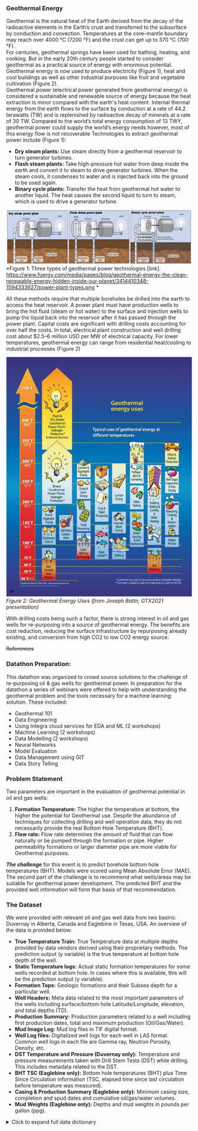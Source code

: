 ### Geothermal Energy
Geothermal is the natural heat of the Earth derived from the decay of the radioactive elements in the Earth’s crust and transferred to the subsurface by conduction and convection. Temperatures at the core–mantle boundary may reach over 4000 °C (7200 °F) and the crust can get up to 370 °C (700 °F).  
For centuries, geothermal springs have been used for bathing, heating, and cooking. But in the early 20th century people started to consider geothermal as a practical source of energy with enormous potential. Geothermal energy is now used to produce electricity (Figure 1), heat and cool buildings as well as other industrial purposes like fruit and vegetable cultivation (Figure 2).  
Geothermal power (electrical power generated from geothermal energy) is considered a sustainable and renewable source of energy because the heat extraction is minor compared with the earth's heat content. Internal thermal energy from the earth flows to the surface by conduction at a rate of 44.2 terawatts (TW) and is replenished by radioactive decay of minerals at a rate of 30 TW. Compared to the world’s total energy consumption of 13 TWY, geothermal power could supply the world’s energy needs however, most of this energy flow is not recoverable 
Technologies to extract geothermal power include (Figure 1): 
  * **Dry steam plants:** Use steam directly from a geothermal reservoir to turn generator turbines. 
  * **Flash steam plants:** Take high-pressure hot water from deep inside the earth and convert it to steam to drive generator turbines. When the steam cools, it condenses to water and is injected back into the ground to be used again. 
  * **Binary cycle plants:** Transfer the heat from geothermal hot water to another liquid. The heat causes the second liquid to turn to steam, which is used to drive a generator turbine. 

![image info](images/power-plant-types.png)  
*Figure 1:  Three types of geothermal power technologies [link]: https://www.fuergy.com/media/pages/blog/geothermal-energy-the-clean-renewable-energy-hidden-inside-our-planet/3414410348-1594333627/power-plant-types.png *

All these methods require that multiple boreholes be drilled into the earth to access the heat reservoir. A power plant must have production wells to bring the hot fluid (steam or hot water) to the surface and injection wells to pump the liquid back into the reservoir after it has passed through the power plant. Capital costs are significant with drilling costs accounting for over half the costs. In total, electrical plant construction and well drilling cost about $2.5–6 million USD per MW of electrical capacity. For lower temperatures, geothermal energy can range from residential heat/cooling to industrial processes (Figure 2) 

![image info](images/Geothermal_energy_uses.jpg)  
*Figure 2:  Geothermal Energy Uses (from Joseph Battir, GTX2021 presentation)*

With drilling costs being such a factor, there is strong interest in oil and gas wells for re-purposing into a source of geothermal energy. The benefits are cost reduction, reducing the surface infrastructure by repurposing already existing, and conversion from high CO2 to low CO2 energy source. 

~~References~~

### Datathon Preparation: 
This datathon was organized to crowd source solutions to the challenge of re-purposing oil & gas wells for geothermal power. In preparation for the datathon a series of webinars were offered to help with understanding the geothermal problem and the tools necessary for a machine learning solution. These included: 
  * Geothermal 101 
  * Data Engineering 
  * Using Integra cloud services for EDA and ML (2 workshops) 
  * Machine Learning (2 workshops) 
  * Data Modelling (2 workshops) 
  * Neural Networks 
  * Model Evaluation 
  * Data Management using GIT 
  * Data Story Telling 

### Problem Statement  
Two parameters are important in the evaluation of geothermal potential in oil and gas wells:   
  1. **Formation Temperature:** The higher the temperature at bottom, the higher the potential for Geothermal use. Despite the abundance of techniques for collecting drilling and well operation data, they do not necessarily provide the real Bottom Hole Temperature (BHT).  
  2. **Flow rate:** Flow rate determines the amount of fluid that can flow naturally or be pumped through the formation or pipe. Higher permeability formations or larger diameter pipe are more viable for Geothermal purposes.  

**_The challenge_** for this event is to predict borehole bottom hole temperatures (BHT). Models were scored using Mean Absolute Error (MAE). The second part of the challenge is to recommend what wells/areas may be suitable for geothermal power development. The predicted BHT and the provided well information will form that basis of that recommendation.  

### The Dataset 
We were provided with relevant oil and gas well data from two basins:  Duvernay in Alberta, Canada and Eaglebine in Texas, USA. An overview of the data is provided below: 
  * **True Temperature Train:** True Temperature data at multiple depths provided by data vendors derived using their proprietary methods. The prediction output (y variable) is the true temperature at bottom hole depth of the well. 
  * **Static Temperature logs:** Actual static formation temperatures for some wells recorded at bottom hole. In cases where this is available, this will be the prediction output (y variable). 
  * **Formation Tops:** Geologic formations and their Subsea depth for a particular well.  
  * **Well Headers:** Meta data related to the most important parameters of the wells including surface/bottom hole Latitude/Longitude, elevation, and total depths (TD). 
  * **Production Summary:** Production parameters related to a well including first production dates, total and maximum production (Oil/Gas/Water). 
  * **Mud Image Log:** Mud log files in TIF digital format. 
  * **Well Log files:** Digitalized well logs for each well in LAS format. Common well logs in each file are Gamma ray, Neutron Porosity, Density, etc.  
  * **DST Temperature and Pressure (Duvernay only):** Temperature and pressure measurements taken with Drill Stem Tests (DST) while drilling. This includes metadata related to the DST.  
  * **BHT TSC (Eaglebine only):** Bottom hole temperatures (BHT) plus Time Since Circulation information (TSC, elapsed time since last circulation before temperature was measured). 
  * **Casing & Production Summary (Eaglebine only):** Minimum casing size, completion and spud dates and cumulative oil/gas/water volumes. 
  * **Mud Weights (Eaglebine only):** Depths and mud weights in pounds per gallon (ppg). 

<details>
  <summary>Click to expand full data dictionary</summary>

Number | Basin | File name | Field name | Definition / Description
---- | ---- | ---- | ---- | ----
1 | Duverney | Duvernay DST Pressures SPE May 2 2021 | Well ID | Unique ID of well
2 | Duverney | Duvernay DST Pressures SPE May 2 2021 | KB Elev (m) | Kelly Bushing elevation above reference datum (ground or mean sea level)
3 | Duverney | Duvernay DST Pressures SPE May 2 2021 | DST Number | Drill stem testing (DST) sequence number per formation
4 | Duverney | Duvernay DST Pressures SPE May 2 2021 | Formation DSTd | Formation DST was performed in
5 | Duverney | Duvernay DST Pressures SPE May 2 2021 | DST Start Depth (TVD) (m) | Top depth of DST section (TVD)
6 | Duverney | Duvernay DST Pressures SPE May 2 2021 | DST End Depth (TVD) (m) | Bottom depth of DST section (TVD)
7 | Duverney | Duvernay DST Pressures SPE May 2 2021 | DST Start Depth (MD) (m) | Top depth of DST section (measured depth)
8 | Duverney | Duvernay DST Pressures SPE May 2 2021 | DST End Depth (MD) (m) | Bottom depth of DST section (measured depth)
9 | Duverney | Duvernay DST Pressures SPE May 2 2021 | DST Test Date | Date DST test performed
10 | Duverney | Duvernay DST Pressures SPE May 2 2021 | Test Type | Type of DST test performed (DST, WLT, LRT)
11 | Duverney | Duvernay DST Pressures SPE May 2 2021 | DST Misrun | DST failure (Y or N)
12 | Duverney | Duvernay DST Pressures SPE May 2 2021 | Misrun Problem Type | DST failure type
13 | Duverney | Duvernay DST Pressures SPE May 2 2021 | 1st Valve Open Time | Time in minutes valve is opened on first test
14 | Duverney | Duvernay DST Pressures SPE May 2 2021 | 2nd Valve Open Time | Time in minutes valve is opened on second test
15 | Duverney | Duvernay DST Pressures SPE May 2 2021 | 3rd Valve Open Time | Time in minutes valve is opened on third test
16 | Duverney | Duvernay DST Pressures SPE May 2 2021 | 1st Shut-in Time | Time in minutes valve is shut in on first test
17 | Duverney | Duvernay DST Pressures SPE May 2 2021 | 2nd Shut-in Time | Time in minutes valve is shut in on second test
18 | Duverney | Duvernay DST Pressures SPE May 2 2021 | 3rd Shut-in Time | Time in minutes valve is shut in on third test
19 | Duverney | Duvernay DST Pressures SPE May 2 2021 | Pressure Recorder Depth (m) | Depth of pressure sensor relative to datum
20 | Duverney | Duvernay DST Pressures SPE May 2 2021 | DST Bottom Hole Temp. (degC) | Bottom hole temperature recorded on DST tool
21 | Duverney | Duvernay DST Pressures SPE May 2 2021 | Initial Hydrostatic Pressure (kPa) | Initial Hydrostatic Pressure at start of DST
22 | Duverney | Duvernay DST Pressures SPE May 2 2021 | Final Hydrostatic Pressure (kPa) | Initial Hydrostatic Pressure at end of DST
23 | Duverney | Duvernay DST Pressures SPE May 2 2021 | 1st Flow Pressure (kPa) | Flowing pressure on first valve open test
24 | Duverney | Duvernay DST Pressures SPE May 2 2021 | 2nd Flow Pressure (kPa) | Flowing pressure on second valve open test
25 | Duverney | Duvernay DST Pressures SPE May 2 2021 | 3rd Flow Pressure (kPa) | Flowing pressure on third valve open test
26 | Duverney | Duvernay DST Pressures SPE May 2 2021 | 1st Shut-in Pressure (kPa) | Shut in pressure on first shut in test
27 | Duverney | Duvernay DST Pressures SPE May 2 2021 | 1st Shut-in Initial Slope | Shut in pressure on second valve shut in test
28 | Duverney | Duvernay DST Pressures SPE May 2 2021 | 1st Shut-in Final Slope | Shut in pressure on third valve shut in test
29 | Duverney | Duvernay DST Pressures SPE May 2 2021 | 1st Shut-in Extrapolated Press (kPa) | Extrapolated pressure from measurements in first shut in test
30 | Duverney | Duvernay DST Pressures SPE May 2 2021 | 2nd Shut-in Pressure (kPa) | Shut in pressure on second valve shut in test
31 | Duverney | Duvernay DST Pressures SPE May 2 2021 | 2nd Shut-in Initial Slope | Initial recorded pressure slope of second shut in test
32 | Duverney | Duvernay DST Pressures SPE May 2 2021 | 2nd Shut-in Final Slope | Final recorded pressure slope of second shut in test
33 | Duverney | Duvernay DST Pressures SPE May 2 2021 | 2nd Shut-in Extrapolated Press (kPa) | Extrapolated pressure from measurements in second shut in test
34 | Duverney | Duvernay DST Pressures SPE May 2 2021 | 3rd Shut-in Pressure (kPa) | Shut in pressure on third valve shut in test
35 | Duverney | Duvernay DST Pressures SPE May 2 2021 | 3rd Shut-in Initial Slope | Initial recorded pressure slope of third shut in test
36 | Duverney | Duvernay DST Pressures SPE May 2 2021 | 3rd Shut-in Final Slope | Final recorded pressure slope of third shut in test
37 | Duverney | Duvernay DST Pressures SPE May 2 2021 | 3rd Shut-in Extrapolated Press (kPa) | Extrapolated pressure from measurements in third shut in test
38 | Duverney | Duvernay DST Pressures SPE May 2 2021 | Maximum Shut-in Pressure (kPa) | Maximum recorded pressure from DST shut in tests
42 | Duverney | Duvernay DST BHT for SPE April 20 2021 | Well ID | Unique ID of well
43 | Duverney | Duvernay DST BHT for SPE April 20 2021 | DST Start Depth (MD) (m) | Top depth of DST section (measured depth)
44 | Duverney | Duvernay DST BHT for SPE April 20 2021 | DST End Depth (MD) (m) | Bottom depth of DST section (measured depth)
45 | Duverney | Duvernay DST BHT for SPE April 20 2021 | DST Bottom Hole Temp. (degC) | Bottom hole temperature recorded on DST tool
46 | Duverney | Duvernay DST BHT for SPE April 20 2021 | DST Test Date | Date DST test performed
47 | Duverney | Duvernay DST BHT for SPE April 20 2021 | Test Type | Type of DST test performed (DST, WLT, LRT)
48 | Duverney | Duvernay DST BHT for SPE April 20 2021 | DST Misrun | DST failure (Y or N)
49 | Duverney | Duvernay DST BHT for SPE April 20 2021 | DST Number | DST sequence number per formation
50 | Duverney | Duvernay DST BHT for SPE April 20 2021 | Formation DSTd | Formation DST was performed in
51 | Duverney | Duvernay DST BHT for SPE April 20 2021 | elevation M above sea level | Elevation measurement above mean sea level
52 | Duverney | Duvernay DST BHT for SPE April 20 2021 | UWI | Unique well Identifier
53 | Duverney | Duvernay formation tops SPE April 20 2021 | UWI | Unique well Identifier
54 | Duverney | Duvernay formation tops SPE April 20 2021 | Bottom Hole Location X_m_NAD27_Zone 11N (120 W to 114 W) | X coordinates
55 | Duverney | Duvernay formation tops SPE April 20 2021 | Bottom Hole Location Y_m_NAD27_Zone 11N (120 W to 114 W) | Y coordinates
56 | Duverney | Duvernay formation tops SPE April 20 2021 | Elevation(m above sea level) | Elevation measurement above mean sea level
57 | Duverney | Duvernay formation tops SPE April 20 2021 | 01_Battle (Surbiton)[SSTVD] (m) | Top depth of named Formation per well, measured vertically from sea level
58 | Duverney | Duvernay formation tops SPE April 20 2021 | 02_Lea_Park (Surbiton)[SSTVD] (m) | Top depth of named Formation per well, measured vertically from sea level
59 | Duverney | Duvernay formation tops SPE April 20 2021 | 03_1st_White_Speckled_Shale (Surbiton)[SSTVD] (m) | Top depth of named Formation per well, measured vertically from sea level
60 | Duverney | Duvernay formation tops SPE April 20 2021 | 04_2nd_White_Speckled_Shale (Surbiton)[SSTVD] (m) | Top depth of named Formation per well, measured vertically from sea level
61 | Duverney | Duvernay formation tops SPE April 20 2021 | 05_Fish_scales (Surbiton)[SSTVD] (m) | Top depth of named Formation per well, measured vertically from sea level
62 | Duverney | Duvernay formation tops SPE April 20 2021 | 06_Mannville_Top (Surbiton)[SSTVD] (m) | Top depth of named Formation per well, measured vertically from sea level
63 | Duverney | Duvernay formation tops SPE April 20 2021 | 07_Ostracod_Beds (Surbiton)[SSTVD] (m) | Top depth of named Formation per well, measured vertically from sea level
64 | Duverney | Duvernay formation tops SPE April 20 2021 | 08_Jurassic_Top (Surbiton)[SSTVD] (m) | Top depth of named Formation per well, measured vertically from sea level
65 | Duverney | Duvernay formation tops SPE April 20 2021 | 09_Montney_Top (Surbiton)[SSTVD] (m) | Top depth of named Formation per well, measured vertically from sea level
66 | Duverney | Duvernay formation tops SPE April 20 2021 | 10_Permian_Top (Surbiton)[SSTVD] (m) | Top depth of named Formation per well, measured vertically from sea level
67 | Duverney | Duvernay formation tops SPE April 20 2021 | 11_Wabamun (Surbiton)[SSTVD] (m) | Top depth of named Formation per well, measured vertically from sea level
68 | Duverney | Duvernay formation tops SPE April 20 2021 | 12_Winterburn (Surbiton)[SSTVD] (m) | Top depth of named Formation per well, measured vertically from sea level
69 | Duverney | Duvernay formation tops SPE April 20 2021 | 13_Woodbend (Surbiton)[SSTVD] (m) | Top depth of named Formation per well, measured vertically from sea level
70 | Duverney | Duvernay formation tops SPE April 20 2021 | 14_Duvernay_Top (Surbiton)[SSTVD] (m) | Top depth of named Formation per well, measured vertically from sea level
71 | Duverney | Duvernay formation tops SPE April 20 2021 | 15_Beaverhill (Surbiton)[SSTVD] (m) | Top depth of named Formation per well, measured vertically from sea level
72 | Duverney | Duvernay formation tops SPE April 20 2021 | 16_Elk_Point (Surbiton)[SSTVD] (m) | Top depth of named Formation per well, measured vertically from sea level
73 | Duverney | Duvernay formation tops SPE April 20 2021 | 17_Precambrian Basement (Surbiton)[SSTVD] (m) | Top depth of named Formation per well, measured vertically from sea level
74 | Duverney | Duvernay well headers SPE April 21 2021  | UWI  | Unique well Identifier
75 | Duverney | Duvernay well headers SPE April 21 2021  | Elevation Meters | Elevation measurement above mean sea level
76 | Duverney | Duvernay well headers SPE April 21 2021  | ElevationDatum | Elevation measurement point (Kelly Bushing)
77 | Duverney | Duvernay well headers SPE April 21 2021  | TD meters  | Total Depth of the well measured along the borehole in meters
78 | Duverney | Duvernay well headers SPE April 21 2021  | SurfaceLatitude_NAD83 | Latitude of well at surface, North American Datum of 1983
79 | Duverney | Duvernay well headers SPE April 21 2021  | SurfaceLongitude_NAD83 | Longitude of well at surface, North American Datum of 1983
80 | Duverney | Duvernay well headers SPE April 21 2021  | BottomLatitude_NAD83 | Latitude of well at bottom, North American Datum of 1983
81 | Duverney | Duvernay well headers SPE April 21 2021  | BottomLongitude_NAD83 | Longitude of well at bottom, North American Datum of 1983
82 | Duverney | Duvernay well headers SPE April 21 2021  | SurfaceLatitude_NAD27 | Latitude of well at surface, North American Datum of 1927 
83 | Duverney | Duvernay well headers SPE April 21 2021  | SurfaceLongitude_NAD27 | Longitude of well at surface, North American Datum of 1927 
84 | Duverney | Duvernay well headers SPE April 21 2021  | BottomLatitude_NAD27 | Latitude of well at bottom, North American Datum of 1927 
85 | Duverney | Duvernay well headers SPE April 21 2021  | BottomLongitude_NAD27 | Longitude of well at bottom, North American Datum of 1927 
86 | Duverney | SPE Duvernay production summary April 20 2021 | API    | Unique API number (US wells)
87 | Duverney | SPE Duvernay production summary April 20 2021 | Measured Depth (ft)    | Overall depth of a well - length of the well bore
88 | Duverney | SPE Duvernay production summary April 20 2021 | Total Vertical Depth (ft)    | Vertical distance from the bottom of the well to surface
89 | Duverney | SPE Duvernay production summary April 20 2021 | Spud Date    | The date when drilling began for the well
90 | Duverney | SPE Duvernay production summary April 20 2021 | Completion Date    | The date when well was completed
91 | Duverney | SPE Duvernay production summary April 20 2021 | First Production Month    | Month when the first production from the well was reported
92 | Duverney | SPE Duvernay production summary April 20 2021 | Elevation    | Elevation measured above a certain datum (ground or mean sea level)
93 | Duverney | SPE Duvernay production summary April 20 2021 | Oil Total Cum (bbl)    | Cumulative Oil Production at the time of reporting this data
94 | Duverney | SPE Duvernay production summary April 20 2021 | Gas Total Cum (mcf)    | Cumulative Gas Production at the time of reporting this data
95 | Duverney | SPE Duvernay production summary April 20 2021 | Water Total Cum (bbl)    | Cumulative Water Production at the time of reporting this data
96 | Duverney | SPE Duvernay production summary April 20 2021 | GOR Total Average    | Gas Oil Ratio
97 | Duverney | SPE Duvernay production summary April 20 2021 | Plug Date    | If the well reached the abondanment limit then when was it plugged
98 | Duverney | SPE Duvernay production summary April 20 2021 | First Production Date    | Date when the first production from the well was reported
99 | Duverney | SPE Duvernay production summary April 20 2021 | Elevation Drill Floor (ft)    | Elevation of drill floor above mean sea level
100 | Duverney | SPE Duvernay production summary April 20 2021 | Elevation Ground (ft)    | Elevation of ground level above mean sea level
101 | Duverney | SPE Duvernay production summary April 20 2021 | Elevation Kelly Bushing (ft)    | Elevation of kelly bushing above mean sea level
102 | Duverney | SPE Duvernay production summary April 20 2021 | Last Production Month    | The last production month reported
103 | Duverney | SPE Duvernay production summary April 20 2021 | Gas Maximum (mcf)    | Maximum amount of gas production at one time
104 | Duverney | SPE Duvernay production summary April 20 2021 | Gas Maximum Date    | Date the maximum gas production was recorded
105 | Duverney | SPE Duvernay production summary April 20 2021 | Oil Maximum (bbl)    | Maximum amount of oil production at one time
106 | Duverney | SPE Duvernay production summary April 20 2021 | Oil Maximum Date    | Date the maximum oil production was recorded
107 | Duverney | SPE Duvernay production summary April 20 2021 | Water Maximum (bbl)    | Maximum amount of water production at one time
108 | Duverney | SPE Duvernay production summary April 20 2021 | Water Maximum Date    | Date the maximum water production was recorded
109 | Duverney | SPE Duvernay production summary April 20 2021 | Yield Total Average    | Oil and Gas production versus total production
110 | Eaglebine | Eaglebine BHT TSC data for SPE April 21 2020 | UWI | Unique well Identifier
111 | Eaglebine | Eaglebine BHT TSC data for SPE April 21 2020 | SurfLat | Latitude coordinate of well at surface
112 | Eaglebine | Eaglebine BHT TSC data for SPE April 21 2020 | SurfLong | Longitude coordinate of well at surface
113 | Eaglebine | Eaglebine BHT TSC data for SPE April 21 2020 | TD (ft) | Total Depth of the well measured along the borehole in feet
114 | Eaglebine | Eaglebine BHT TSC data for SPE April 21 2020 | GL(ft) | Ground Level (from mean sea level)
115 | Eaglebine | Eaglebine BHT TSC data for SPE April 21 2020 | BHT_below sea level (ft) | Bottom Hole Temperature in the wellbore measured from sea level depth
116 | Eaglebine | Eaglebine BHT TSC data for SPE April 21 2020 | BHT_ subsurface (ft) | Bottom Hole Temperature in the wellbore measured from ground level depth
117 | Eaglebine | Eaglebine BHT TSC data for SPE April 21 2020 | BHTorMRT (maximum recorded temperature) oF | Bottom hole temperature or Maximum recorded Temperature
118 | Eaglebine | Eaglebine BHT TSC data for SPE April 21 2020 | TSC or ORT (time since circulation or original recorded time in hours) | Time since circulation
119 | Eaglebine | EagleBine Casing production summary for SPE April21 2020 | UWI | Unique well Identifier
120 | Eaglebine | EagleBine Casing production summary for SPE April21 2020 | MinCasingSize\ | The minimum casing size for a well
121 | Eaglebine | EagleBine Casing production summary for SPE April21 2020 | spuddate | The date when drilling begins for a well
122 | Eaglebine | EagleBine Casing production summary for SPE April21 2020 | completiondate | The date when well was completed
123 | Eaglebine | EagleBine Casing production summary for SPE April21 2020 | cumoil | Cumulative Oil Production at the time of reporting this data
124 | Eaglebine | EagleBine Casing production summary for SPE April21 2020 | cumgas | Cumulative Gas Production at the time of reporting this data
125 | Eaglebine | EagleBine Casing production summary for SPE April21 2020 | cumwater | Cumulative Water Production at the time of reporting this data
129 | Eaglebine | Eaglebine formation tops SPE April 20 2021 | UWI | Unique well Identifier
130 | Eaglebine | Eaglebine formation tops SPE April 20 2021 | Bottom_Hole_Location_X | X coordinates at bottom of wellbore
131 | Eaglebine | Eaglebine formation tops SPE April 20 2021 | Bottom_Hole_Location_Y | Y coordinates at bottom of wellbore
132 | Eaglebine | Eaglebine formation tops SPE April 20 2021 | Elevation(f) | Elevation measured above a certain datum (ground or mean sea level)
133 | Eaglebine | Eaglebine formation tops SPE April 20 2021 | Elevation_Reference | Elevation measurement point (Kelly Bushing)
134 | Eaglebine | Eaglebine formation tops SPE April 20 2021 | Latitude | Latitude coordinate
135 | Eaglebine | Eaglebine formation tops SPE April 20 2021 | Longitude | Longitude coordinate
136 | Eaglebine | Eaglebine formation tops SPE April 20 2021 | Total_Depth(f) | Total Depth of the well measured along the borehole in feet
137 | Eaglebine | Eaglebine formation tops SPE April 20 2021 | X(f) | X coordinates
138 | Eaglebine | Eaglebine formation tops SPE April 20 2021 | Y(f) | Y coordinates 
139 | Eaglebine | Eaglebine formation tops SPE April 20 2021 | 01_Wilcox_MD_ft | Top depth of named Formation per well, measured along the wellbore in feet
140 | Eaglebine | Eaglebine formation tops SPE April 20 2021 | 02_Midway_MD_ft | Top depth of named Formation per well, measured along the wellbore in feet
141 | Eaglebine | Eaglebine formation tops SPE April 20 2021 | 03_Navarro_MD_ft | Top depth of named Formation per well, measured along the wellbore in feet
142 | Eaglebine | Eaglebine formation tops SPE April 20 2021 | 04_Taylor_MD_ft | Top depth of named Formation per well, measured along the wellbore in feet
143 | Eaglebine | Eaglebine formation tops SPE April 20 2021 | 05_Anacacho_MD_ft | Top depth of named Formation per well, measured along the wellbore in feet
144 | Eaglebine | Eaglebine formation tops SPE April 20 2021 | 06_Austin_Chalk_MD_ft | Top depth of named Formation per well, measured along the wellbore in feet
145 | Eaglebine | Eaglebine formation tops SPE April 20 2021 | 07_Upper_Eagle_Ford_MD_ft | Top depth of named Formation per well, measured along the wellbore in feet
146 | Eaglebine | Eaglebine formation tops SPE April 20 2021 | 08_Lower_Eagle_Ford_MD_ft | Top depth of named Formation per well, measured along the wellbore in feet
147 | Eaglebine | Eaglebine formation tops SPE April 20 2021 | 09_Woodbine_MD_ft | Top depth of named Formation per well, measured along the wellbore in feet
148 | Eaglebine | Eaglebine formation tops SPE April 20 2021 | 10_Maness_MD_ft | Top depth of named Formation per well, measured along the wellbore in feet
149 | Eaglebine | Eaglebine formation tops SPE April 20 2021 | 11_Buda_MD_ft | Top depth of named Formation per well, measured along the wellbore in feet
150 | Eaglebine | Eaglebine formation tops SPE April 20 2021 | 12_Del_Rio_MD_ft | Top depth of named Formation per well, measured along the wellbore in feet
151 | Eaglebine | Eaglebine formation tops SPE April 20 2021 | 13_Georgetown_MD_ft | Top depth of named Formation per well, measured along the wellbore in feet
152 | Eaglebine | Eaglebine formation tops SPE April 20 2021 | 14_Edwards_MD_ft | Top depth of named Formation per well, measured along the wellbore in feet
153 | Eaglebine | Eaglebine formation tops SPE April 20 2021 | 15_Glen_Rose_MD_ft | Top depth of named Formation per well, measured along the wellbore in feet
154 | Eaglebine | Eaglebine formation tops SPE April 20 2021 | 16_Pearsal_MD_ft | Top depth of named Formation per well, measured along the wellbore in feet
155 | Eaglebine | Eaglebine formation tops SPE April 20 2021 | 17_James_Cow_Creek_MD_ft | Top depth of named Formation per well, measured along the wellbore in feet
156 | Eaglebine | Eaglebine formation tops SPE April 20 2021 | 18_Sligo_MD_ft | Top depth of named Formation per well, measured along the wellbore in feet
157 | Eaglebine | Eaglebine formation tops SPE April 20 2021 | 19_Cotton_Valley_MD_ft | Top depth of named Formation per well, measured along the wellbore in feet
158 | Eaglebine | Eaglebine mud weight SPE April 21 2021 | UWI | Unique well Identifier
159 | Eaglebine | Eaglebine mud weight SPE April 21 2021 | TD | Total Depth of the well measured along the borehole in feet
160 | Eaglebine | Eaglebine mud weight SPE April 21 2021 | KB | Kelly Bushing
161 | Eaglebine | Eaglebine mud weight SPE April 21 2021 | Mud Wt | Weight of drilling fluid
162 | Eaglebine | Eaglebine mud weight SPE April 21 2021 | MW@Depth(KB) | Depth at which mud weight is measured
163 | Eaglebine | Eaglebine well headers SPE April 21 2021 | td | Total Depth of the well measured along the borehole
164 | Eaglebine | Eaglebine well headers SPE April 21 2021 | Elevation | Elevation measured above a certain datum (ground or mean sea level)
165 | Eaglebine | Eaglebine well headers SPE April 21 2021 | ElevationDatum | Elevation measurement point (Kelly Bushing)
166 | Eaglebine | Eaglebine well headers SPE April 21 2021 | displayapi | Unique API number (US wells)
167 | Eaglebine | Eaglebine well headers SPE April 21 2021 | WGS84Latitude | World Geodetic System (WGS84) easting coordinates
168 | Eaglebine | Eaglebine well headers SPE April 21 2021 | WGS84Longitude | World Geodetic System (WGS84) northing coordinates
169 | Eaglebine | Eaglebine well headers SPE April 21 2021 | SurfLat | Latitude coordinate of well at surface
170 | Eaglebine | Eaglebine well headers SPE April 21 2021 | SurfLong | Longitude coordinate of well at surface
171 | Eaglebine | Eaglebine well headers SPE April 21 2021 | SurfaceLatitude_NAD83 | Latitude of well at surface, North American Datum of 1983
172 | Eaglebine | Eaglebine well headers SPE April 21 2021 | SurfaceLongitude_NAD83 | Longitude of well at surface, North American Datum of 1983
173 | Eaglebine | Eaglebine well headers SPE April 21 2021 | BottomLatitude_NAD83 | Latitude of well at bottom, North American Datum of 1983
174 | Eaglebine | Eaglebine well headers SPE April 21 2021 | BottomLongitude_NAD83 | Longitude of well at bottom, North American Datum of 1983
175 | Eaglebine | Eaglebine well headers SPE April 21 2021 | SurfaceLatitude_NAD27 | Latitude of well at surface, North American Datum of 1927 
176 | Eaglebine | Eaglebine well headers SPE April 21 2021 | SurfaceLongitude_NAD27 | Longitude of well at surface, North American Datum of 1927 
177 | Eaglebine | Eaglebine well headers SPE April 21 2021 | BottomLatitude_NAD27 | Latitude of well at bottom, North American Datum of 1927 
178 | Eaglebine | Eaglebine well headers SPE April 21 2021 | BottomLongitude_NAD27 | Longitude of well at bottom, North American Datum of 1927 
179 | Eaglebine | SPE Eaglebine production summary April 20 2021 | API    | Unique API number (US wells)
180 | Eaglebine | SPE Eaglebine production summary April 20 2021 | Measured Depth (ft)    | Total Depth of the well measured along the borehole in feet
181 | Eaglebine | SPE Eaglebine production summary April 20 2021 | Total Vertical Depth (ft)    | Vertical distance from the bottom of the well to surface in feet
182 | Eaglebine | SPE Eaglebine production summary April 20 2021 | Spud Date    | The date when drilling began for the well
183 | Eaglebine | SPE Eaglebine production summary April 20 2021 | Completion Date    | The date when well was completed
184 | Eaglebine | SPE Eaglebine production summary April 20 2021 | First Production Month    | Month when the first production from the well was reported
185 | Eaglebine | SPE Eaglebine production summary April 20 2021 | Elevation    | Elevation measured above a certain datum (ground or mean sea level)
186 | Eaglebine | SPE Eaglebine production summary April 20 2021 | Oil Total Cum (bbl)    | Cumulative Oil Production at the time of reporting this data
187 | Eaglebine | SPE Eaglebine production summary April 20 2021 | Gas Total Cum (mcf)    | Cumulative Gas Production at the time of reporting this data
188 | Eaglebine | SPE Eaglebine production summary April 20 2021 | Water Total Cum (bbl)    | Cumulative Water Production at the time of reporting this data
189 | Eaglebine | SPE Eaglebine production summary April 20 2021 | GOR Total Average    | Gas Oil Ratio
190 | Eaglebine | SPE Eaglebine production summary April 20 2021 | Plug Date    | If the well reached the abondanment limit then when was it plugged
191 | Eaglebine | SPE Eaglebine production summary April 20 2021 | TD Date    | Date when drilling got to the bottom depth of the well
192 | Eaglebine | SPE Eaglebine production summary April 20 2021 | Drilling Days    | Number of days it took to drill the well
193 | Eaglebine | SPE Eaglebine production summary April 20 2021 | Last Production Month    | The last production month reported
194 | Eaglebine | SPE Eaglebine production summary April 20 2021 | Gas Maximum (mcf)    | Maximum amount of gas production at one time
195 | Eaglebine | SPE Eaglebine production summary April 20 2021 | Gas Maximum Date    | Date the maximum gas production was recorded
196 | Eaglebine | SPE Eaglebine production summary April 20 2021 | Oil Maximum (bbl)    | Maximum amount of oil production at one time
197 | Eaglebine | SPE Eaglebine production summary April 20 2021 | Oil Maximum Date    | Date the maximum oil production was recorded
198 | Eaglebine | SPE Eaglebine production summary April 20 2021 | Water Maximum (bbl)    | Maximum amount of water production at one time
199 | Eaglebine | SPE Eaglebine production summary April 20 2021 | Water Maximum Date    | Date the maximum water production was recorded
200 | Eaglebine | SPE Eaglebine production summary April 20 2021 | Liquid Injection Cum (bbl)    | Cumulative liquid injected into the well at the time of reporting this data
201 | Eaglebine | SPE Eaglebine production summary April 20 2021 | Gas Injection Cum (mcf)    | Cumulative gas injected into the well at the time of reporting this data
